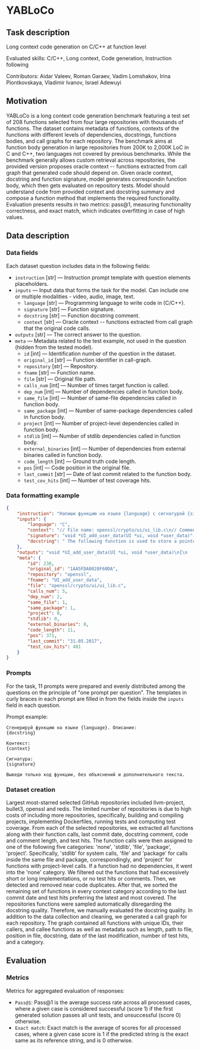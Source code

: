 # YABLoCo


## Task description

Long context code generation on C/C++ at function level

Evaluated skills: C/C++, Long context, Code generation, Instruction following

Contributors: Aidar Valeev, Roman Garaev, Vadim Lomshakov, Irina Piontkovskaya, Vladimir Ivanov, Israel Adewuyi


## Motivation

YABLoCo is a long context code generation benchmark featuring a test set of 208 functions selected from four large repositories with
thousands of functions. The dataset contains metadata of functions, contexts of the functions with different levels of dependencies,
docstrings, functions bodies, and call graphs for each repository. The benchmark aims at function body generation in large repositories
from 200K to 2,000K LoC in C and C++, two languages not covered by previous benchmarks. While the benchmark generally allows custom
retrieval across repositories, the provided version proposes oracle context -- functions extracted from call graph that generated code
should depend on. Given oracle context, docstring and function signature, model generates correspondin function body, which then gets
evaluated on repository tests. Model should understand code from provided context and docstring summary and compose a function method
that implements the required functionality. Evaluation presents results in two metrics: pass@1, measuring functionality correctness,
and exact match, which indicates overfitting in case of high values.


## Data description

### Data fields

Each dataset question includes data in the following fields:

- `instruction` [str] — Instruction prompt template with question elements placeholders.
- `inputs` — Input data that forms the task for the model. Can include one or multiple modalities - video, audio, image, text.
    - `language` [str] — Programming language to write code in (C/C++).
    - `signature` [str] — Function signature.
    - `docstring` [str] — Function docstring comment.
    - `context` [str] — Oracle context -- functions extracted from call graph that the original code calls.
- `outputs` [str] — The correct answer to the question.
- `meta` — Metadata related to the test example, not used in the question (hidden from the tested model).
    - `id` [int] — Identification number of the question in the dataset.
    - `original_id` [str] — Function identifier in call-graph.
    - `repository` [str] — Repository.
    - `fname` [str] — Function name.
    - `file` [str] — Original file path.
    - `calls_num` [int] — Number of times target function is called.
    - `dep_num` [int] — Number of dependencies called in function body.
    - `same_file` [int] — Number of same-file dependencies called in function body.
    - `same_package` [int] — Number of same-package dependencies called in function body.
    - `project` [int] — Number of project-level dependencies called in function body.
    - `stdlib` [int] — Number of stdlib dependencies called in function body.
    - `external_binaries` [int] — Number of dependencies from external binaries called in function body.
    - `code_length` [int] — Ground truth code length.
    - `pos` [int] — Code position in the original file.
    - `last_commit` [str] — Date of last commit related to the function body.
    - `test_cov_hits` [int] — Number of test coverage hits.


### Data formatting example

```json
{
    "instruction": "Напиши функцию на языке {language} с сигнатурой {signature} и следующим описанием: {docstring}. Используй следующий контекст:\n\n{context}",
    "inputs": {
        "language": "C",
        "context": "// File name: openssl/crypto/ui/ui_lib.c\n// Comment: \nvoid *(*UI_method_get_data_duplicator(const UI_METHOD *method)) (UI *, void *)\n{\n    if (method != NULL)\n        return method->ui_duplicate_data;\n    return NULL;\n}",
        "signature": "void *UI_add_user_data(UI *ui, void *user_data)",
        "docstring": " The following function is used to store a pointer to user-specific data.\nAny previous such pointer will be returned and replaced.\nFor callback purposes, this function makes a lot more sense than using\nex_data, since the latter requires that different parts of OpenSSL or\napplications share the same ex_data index.\nNote that the UI_OpenSSL() method completely ignores the user data. Other\nmethods may not, however."
    },
    "outputs": "void *UI_add_user_data(UI *ui, void *user_data)\n{\n    void *old_data = ui->user_data;\n\n    if ((ui->flags & UI_FLAG_DUPL_DATA) != 0) {\n        ui->meth->ui_destroy_data(ui, old_data);\n        old_data = NULL;\n    }\n    ui->user_data = user_data;\n    ui->flags &= ~UI_FLAG_DUPL_DATA;\n    return old_data;\n}",
    "meta": {
        "id": 230,
        "original_id": "1AA5FDA0028F60DA",
        "repository": "openssl",
        "fname": "UI_add_user_data",
        "file": "openssl/crypto/ui/ui_lib.c",
        "calls_num": 5,
        "dep_num": 2,
        "same_file": 1,
        "same_package": 1,
        "project": 0,
        "stdlib": 0,
        "external_binaries": 0,
        "code_length": 11,
        "pos": 371,
        "last_commit": "31.05.2017",
        "test_cov_hits": 401
    }
}
```


### Prompts

For the task, 11 prompts were prepared and evenly distributed among the questions on the principle of "one prompt per question". The templates in curly braces in each prompt are filled in from the fields inside the `inputs` field in each question.

Prompt example:

```
Сгенерируй функцию на языке {language}. Описание:
{docstring}

Контекст:
{context}

Сигнатура:
{signature}

Выведи только код функции, без объяснений и дополнительного текста.
```


### Dataset creation

Largest most-starred selected GitHub repositories included llvm-project, bullet3, openssl and redis. The limited number of repositories is due
to high costs of including more repositories, specifically, building and compiling projects, implementing Dockerfiles, running tests and 
computing test coverage. From each of the selected repositories, we extracted all functions along with their function calls, last commit date,
docstring comment, code and comment length, and test hits. The function calls were then assigned to one of the following five categories: 'none',
'stdlib', 'file', 'package', 'project'. Specifically, 'stdlib' for system calls, 'file' and 'package' for calls inside the same file and package,
correspondingly, and 'project' for functions with project-level calls. If a function had no dependencies, it went into the 'none' category. We
filtered out the functions that had excessively short or long implementations, or no test hits or comments. Then, we detected and removed near
code duplicates. After that, we sorted the remaining set of functions in every context category according to the last commit date and test hits
preferring the latest and most covered. The repositories functions were sampled automatically disregarding the docstring quality. Therefore, we
manually evaluated the docstring quality. In addition to the data collection and cleaning, we generated a call graph for each repository. The
graph contained all functions with unique IDs, their callers, and callee functions as well as metadata such as length, path to file, position
in file, docstring, date of the last modification, number of test hits, and a category.


## Evaluation


### Metrics

Metrics for aggregated evaluation of responses:

- `Pass@1`: Pass@1 is the average success rate across all processed cases, where a given case is considered successful (score 1) if the first generated solution passes all unit tests, and unsuccessful (score 0) otherwise.
- `Exact match`: Exact match is the average of scores for all processed cases, where a given case score is 1 if the predicted string is the exact same as its reference string, and is 0 otherwise.
